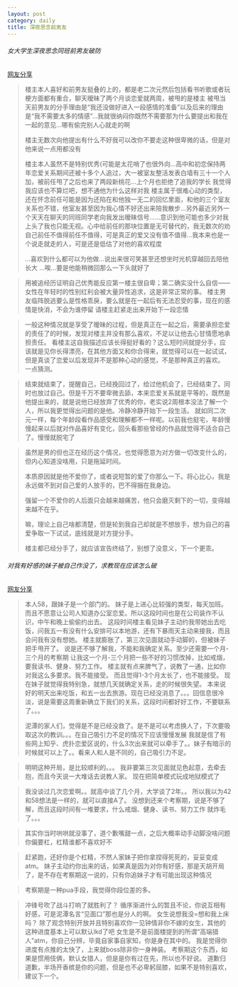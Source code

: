 ```yaml
---
layout: post
category: daily
title: 深夜思念前男友
---
```


###### 女大学生深夜思念同班前男友破防

[网友分享](https://bbs.nga.cn/read.php?tid=31641439)

> 楼主本人喜好和前男友挺叠的上的，都是老二次元然后包括看书听歌或者玩梗方面都有重合，聊天暧昧了两个月谈恋爱就两周，被甩的是楼主
> 被甩当天前男友的分手理由是“我还没做好进入一段感情的准备”以及后来的理由是“我不需要太多的情感”...我就很纳闷你既然不需要那为什么要提出和我在一起的意见...哪有偷完别人心就走的啊
>
> 楼主无数次向他提出有什么不好我可以改你不要走这种很卑微的话，但是对他来说一点用都没有
>
> 楼主本人虽然不是特别优秀(可能是太花哨了也很外向...高中和初恋保持两年恋爱关系期间还被十多个人追过，大一被室友整活发表白墙有三十一个人加，被前任甩了之后也来了两段新桃花...上个月也拒绝了追我的学长
> 我觉得我应该也不算烂吧，想不通他为什么这样对我
> 楼主属于很难心动的类型，还在怀念前任可能是因为还陷在和他独一无二的回忆里面，和他的三个室友关系也不错，他室友甚至因为我心情不好还出来陪我散步...另外最近另外一个天天在聊天的同班同学老向我发出暧昧信号......意识到他可能也多少对我上头了我也只能无视。心中给前任的那块位置是无可替代的，我无数次的劝自己前任不值得前任不值得，可是真正的爱又没有值不值得...我本来也是一个说走就走的人，可是还是低估了对他的喜欢程度
>
> ...喜欢到什么都可以为他做...说出来很可笑甚至还想坐时光机穿越回去陪他长大
> ...唉...要是他能稍微回那么一下头就好了

> 用被追经历证明自己优秀能反应第一楼主很自卑；第二确实没什么自信——女性在年轻时的性别红利会被大量异性追求，这是非常正常的事。
> 楼主男友临阵脱逃要么是性格乖戾，要么就是在一起后有无法忍受的事，现在的感情是快消，不会为谁停留
> 请楼主赶紧走出来开始下一段恋情

> 一般这种情况就是享受了暧昧的过程，但是真正在一起之后，需要承担恋爱的责任了的时候，发现对楼主并没有那么喜欢，不足以让他去心甘情愿地承担责任。
> 看楼主这自我描述应该长得挺好看的？这么短时间就提分手，应该就是见你长得漂亮，在其他方面又和你合得来，就觉得可以在一起试试，但是真谈了恋爱以后发现并不是那种心动的感觉，不是那种真正的喜欢。
> 一点猜测。

> 结束就结束了，提醒自己，已经挽回过了，给过他机会了，已经结束了。同时也放过自己。但是千万不要卑微去舔，本来恋爱关系就是平等的，既然是他提出来的，就是说他已经放弃了优秀的你，老实说2周根本没法了解一个人，所以我更觉得出问题的是他。冷静冷静开始下一段生活。
> 就如同二次元一样，每个年龄段看作品感受和理解都不一样呢。以前我也挺宅，年龄慢慢起来以后就对作品喜好有变化，回头看那些曾经的作品就觉得不适合自己了。慢慢就脱宅了

> 虽然是男的但也正在经历这个情况，也觉得愿意为对方做一切改变什么的，但内心知道没啥用，只是拖延时间。
>
> 本质原因就是他不爱你了，或者说短暂的爱了你那么一下。将心比心，我是永远做不到对自己爱的人放手的，巴不得捆在我身边。
>
> 强留一个不爱你的人后面只会越来越痛苦，他只会磨灭剩下的一切，变得越来越不在乎。
>
> 嘛，理论上自己啥都清楚，但是轮到我自己却就是不想放手，想为自己的喜爱争取一下试试，底线就是对方提分手。
>
> 楼主都已经分手了，就应该宣告终结了，别想了没意义，下一个更乖。

###### 对我有好感的妹子被自己作没了，求教现在应该怎么破

[网友分享](https://bbs.nga.cn/read.php?tid=31640133)

> 本人58，跟妹子是一个部门的。
> 妹子是上进心比较强的类型，每天加班。而且不愿意让公司人知道办公室恋爱。所以这段时间也是在公司装作不认识，中午和晚上偷偷约出去。
> 这段时间楼主看见妹子主动约我带她出去吃饭，问我五一有没有什么安排可以本地游，还有下暴雨天主动来接我，而且会问我有没有想她。
> 楼主就膨胀了，第三次见面就动手动脚的，但被妹子把手甩开了。
> 说是还不够了解我，不能和我确定关系。至少还需要一个月-三个月的考察期
> 让我这一个月-三个月把一些不好的习惯改掉，比如戒烟，要我读书、健身、努力工作。
> 楼主就有点来脾气了，说教了一通，比如你对我这么多要求。我不能接受。
> 而且觉得1-3个月太长了，也不能接受。
> 现在妹子就觉得我特别急，就想几天就确定关系，走的时候很失望。
> 本来说好的明天出来吃饭，和五一出去旅游。现在已经没消息了。。。回信息很冷淡，说是需要这周重新确立下我们的关系，这段时间都好好工作，不要联系了。。。
>
> 泥潭的家人们，觉得是不是已经没救了。是不是可以考虑换人了，下次要吸取这次的教训。。。在自己吸引力不足的情况下应该慢慢发展
> 我就是信了有些网上知乎、虎扑恋爱区说的，什么3次出来就可以牵手了。。妹子有暗示的时候就可以上了。。看来人和人是不同的，自己吸引力不足。

> 明明这种开局，是比较顺利的。。。
> 我非要第三次见面就见色起意，去牵去抱，而且今天说一大堆话去说教人家。
> 现在把简单模式玩成地狱模式了

> 我没谈过几次恋爱啊。。就高中谈了几个月，大学谈了2年。。
> 所以我以为42和58想法是一样的，就可以直接A了。
> 没想到还来个考察期，说是不够了解，而且这段时间有一堆要求，什么戒烟、健身、读书、努力工作
> 就炸毛了。。。

> 其实你当时哄哄就没事了，道个歉嘴甜一点，之后大概率动手动脚没啥问题
> 你偏要杠，杠精谁都不喜欢好不

> 赶紧跑，还好你是个杠精，不然人家妹子把你拿捏得死死的，妥妥变成atm。
> 妹子主动约你出来的话，如果真是因为对你有好感，那是天胡开局了，是不存在考察期这一说的，只有你追妹子才有可能出现这种情况

> 考察期是一种pua手段，我觉得你段位差的多。

> 冲锋号吹了战斗打响了就胜利了？
> 循序渐进什么的暂且不论，你说互相有好感，可是泥潭名言“见面口”那也是分人的啊。
> 女生说想我没=想和我上床吗？
> 除了观念特别开放并且特别喜欢你一见钟情非你不嫁的女生，其他的这种进度基本上可以默认lkd了吧
> 女生是不是前面楼提到的所谓“高端猎人”atm，你自己分辨，毕竟自家事自家知，你是身在其中的。
> 我是觉得你进度有点推的太快了，上来就boss除非你一身神装。
> 考察期这个东西，如果是惯用伎俩，默认女猎人，但是是你有过在先，所以也不好说。
> 道歉归道歉，半场开香槟是你的问题，但是也不必卑躬屈膝，如果不是特别喜欢，建议下一个。
